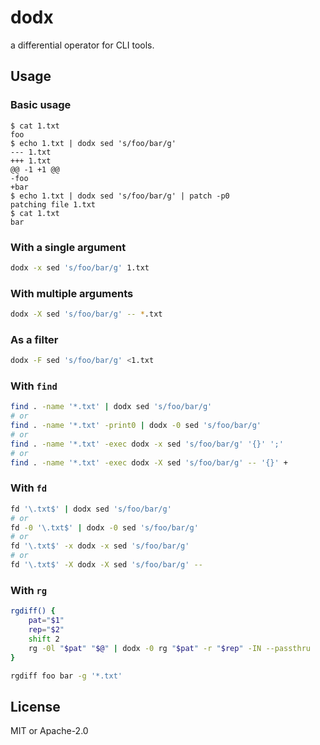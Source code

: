 # dodx

a differential operator for CLI tools.

## Usage

### Basic usage

```sh-session
$ cat 1.txt
foo
$ echo 1.txt | dodx sed 's/foo/bar/g'
--- 1.txt
+++ 1.txt
@@ -1 +1 @@
-foo
+bar
$ echo 1.txt | dodx sed 's/foo/bar/g' | patch -p0
patching file 1.txt
$ cat 1.txt
bar
```

### With a single argument

```sh
dodx -x sed 's/foo/bar/g' 1.txt
```

### With multiple arguments

```sh
dodx -X sed 's/foo/bar/g' -- *.txt
```

### As a filter

```sh
dodx -F sed 's/foo/bar/g' <1.txt
```

### With `find`

```sh
find . -name '*.txt' | dodx sed 's/foo/bar/g'
# or
find . -name '*.txt' -print0 | dodx -0 sed 's/foo/bar/g'
# or
find . -name '*.txt' -exec dodx -x sed 's/foo/bar/g' '{}' ';'
# or
find . -name '*.txt' -exec dodx -X sed 's/foo/bar/g' -- '{}' +
```

### With `fd`

```sh
fd '\.txt$' | dodx sed 's/foo/bar/g'
# or
fd -0 '\.txt$' | dodx -0 sed 's/foo/bar/g'
# or
fd '\.txt$' -x dodx -x sed 's/foo/bar/g'
# or
fd '\.txt$' -X dodx -X sed 's/foo/bar/g' --
```

### With `rg`

```sh
rgdiff() {
    pat="$1"
    rep="$2"
    shift 2
    rg -0l "$pat" "$@" | dodx -0 rg "$pat" -r "$rep" -IN --passthru
}

rgdiff foo bar -g '*.txt'
```

## License

MIT or Apache-2.0
